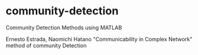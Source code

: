 # community-detection
Community Detection Methods using MATLAB

Ernesto Estrada, Naomichi Hatano "Communicability in Complex Network" method of community Detection
